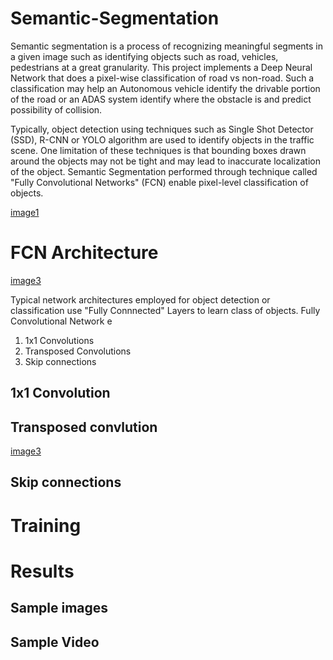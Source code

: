 # Semantic-Segmentation

Semantic segmentation is a process of recognizing meaningful segments in a given image such as identifying objects such as road, vehicles, pedestrians at a great granularity. 
This project implements a Deep Neural Network that does a pixel-wise classification of road vs non-road. Such a classification may help an Autonomous vehicle identify the drivable
portion of the road or an ADAS system identify where the obstacle is and predict possibility of collision. 

Typically, object detection using techniques such as Single Shot Detector (SSD), R-CNN or YOLO algorithm are used to identify objects in the traffic scene. One limitation of these
techniques is that bounding boxes drawn around the objects may not be tight and may lead to inaccurate localization of the object. Semantic Segmentation performed through technique called
"Fully Convolutional Networks" (FCN) enable pixel-level classification of objects.


[//]: # (Image References) 
[image1]: ./images/1_fcn.png
[image2]: ./images/2_encoder_decoder.png
[image3]: ./images/3_Transposed_Convolution.png

[image1]


# FCN Architecture

[image3]

Typical network architectures employed for object detection or classification use "Fully Connnected" Layers to learn class of objects. Fully Convolutional Network e


1. 1x1 Convolutions
2. Transposed Convolutions
3. Skip connections


## 1x1 Convolution

## Transposed convlution

[image3]

## Skip connections


# Training

# Results

## Sample images

## Sample Video

